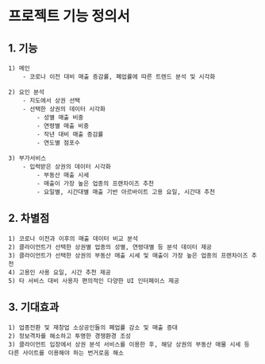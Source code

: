 # 프로젝트 기능 정의서

## 1. 기능  
    1) 메인
        - 코로나 이전 대비 매출 증감률, 폐업률에 따른 트렌드 분석 및 시각화  
    
    2) 요인 분석  
        - 지도에서 상권 선택  
        - 선택한 상권의 데이터 시각화  
            - 성별 매출 비중  
            - 연령별 매출 비중  
            - 작년 대비 매출 증감률  
            - 연도별 점포수  
    
    3) 부가서비스  
        - 입력받은 상권의 데이터 시각화
            - 부동산 매출 시세
            - 매출이 가장 높은 업종의 프랜차이즈 추천
            - 요일별, 시간대별 매출 기반 아르바이트 고용 요일, 시간대 추천
    
  
## 2. 차별점   
    1) 코로나 이전과 이후의 매출 데이터 비교 분석  
    2) 클라이언트가 선택한 상권별 업종의 성별, 연령대별 등 분석 데이터 제공  
    3) 클라이언트가 선택한 상권의 부동산 매출 시세 및 매출이 가장 높은 업종의 프랜차이즈 추천  
    4) 고용인 사용 요일, 시간 추천 제공  
    5) 타 서비스 대비 사용자 편의적인 다양한 UI 인터페이스 제공  
  
  
## 3. 기대효과  
    1) 업종전환 및 재창업 소상공인들의 폐업률 감소 및 매출 증대  
    2) 정보격차를 해소하고 투명한 경쟁환경 조성  
    3) 클라이언트 입장에서 상권 분석 서비스를 이용한 후, 해당 상권의 부동산 매물 시세 등 다른 사이트를 이용해야 하는 번거로움 해소  
  
